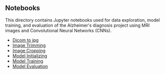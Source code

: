 ## Notebooks
This directory contains Jupyter notebooks used for data exploration, model training, 
and evaluation of the Alzheimer's diagnosis project using MRI images and Convolutional Neural Networks (CNNs). 

- [Dicom to jpg](https://github.com/Asma-Nasr/Alzheimer-s-Disease-Detection-MRI-images-CNN/blob/main/Notebooks/dicom2jpg.ipynb)
- [Image Trimming](https://github.com/Asma-Nasr/Alzheimer-s-Disease-Detection-MRI-images-CNN/blob/main/Notebooks/Image_trimming.ipynb)
- [Image Cropping](https://github.com/Asma-Nasr/Alzheimer-s-Disease-Detection-MRI-images-CNN/blob/main/Notebooks/Image_cropping.ipynb)
- [Model Initializing](https://github.com/Asma-Nasr/Alzheimer-s-Disease-Detection-MRI-images-CNN/blob/main/Notebooks/Initializing_models.ipynb)
- [Model Training]()
- [Model Evaluation]()
